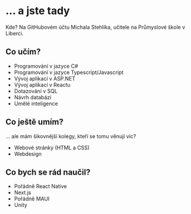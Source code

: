 # ... a jste tady

Kde? Na GitHubovém účtu Michala Stehlíka, učitele na Průmyslové škole v Liberci.

## Co učím?

- Programování v jazyce C#
- Programování v jazyce Typescript/Javascript
- Vývoj aplikací v ASP.NET
- Vývoj aplikací v Reactu
- Dotazování v SQL
- Návrh databází
- Umělé inteligence

## Co ještě umím?

... ale mám šikovnější kolegy, kteří se tomu věnují víc?

- Webové stránky (HTML a CSS)
- Webdesign

## Co bych se rád naučil?

- Pořádně React Native
- Next.js
- Pořádně MAUI
- Unity
